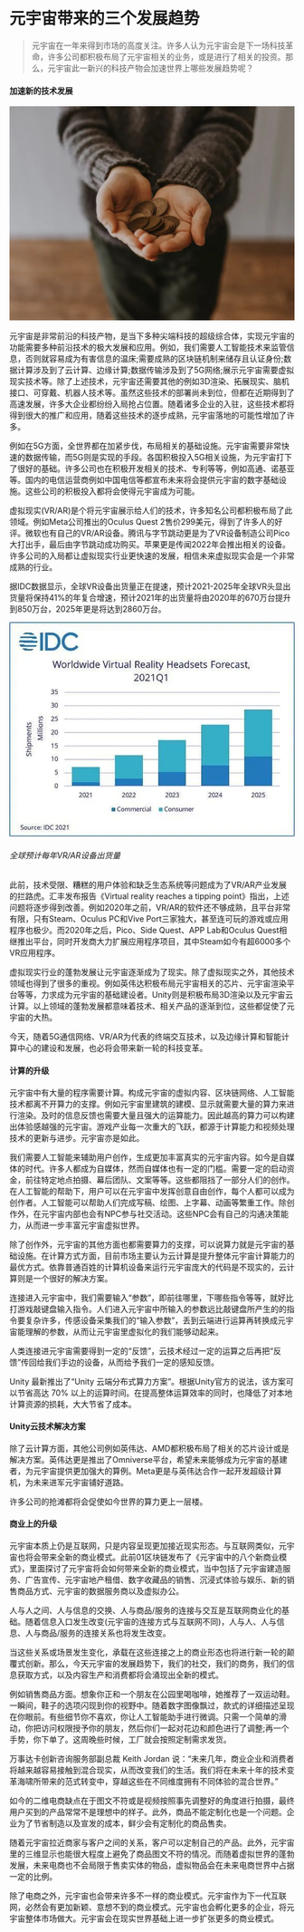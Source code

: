 # 元宇宙带来的三个发展趋势

> 元宇宙在一年来得到市场的高度关注。许多人认为元宇宙会是下一场科技革命，许多公司都积极布局了元宇宙相关的业务，或是进行了相关的投资。那么，元宇宙此一新兴的科技产物会加速世界上哪些发展趋势呢？

#### 加速新的技术发展

![1](154f3d50493b8aa0e1b30163e6c0b73eac5ff1.jpg)

元宇宙是非常前沿的科技产物，是当下多种尖端科技的超级综合体，实现元宇宙的功能需要多种前沿技术的极大发展和应用。例如，我们需要人工智能技术来监管信息，否则就容易成为有害信息的温床;需要成熟的区块链机制来储存且认证身份;数据计算涉及到了云计算、边缘计算;数据传输涉及到了5G网络;展示元宇宙需要虚拟现实技术等。除了上述技术，元宇宙还需要其他的例如3D渲染、拓展现实、脑机接口、可穿戴、机器人技术等。虽然这些技术的部署尚未到位，但都在近期得到了高速发展，许多大企业都纷纷入局抢占位置。随着诸多企业的入驻，这些技术都将得到很大的推广和应用，随着这些技术的逐步成熟，元宇宙落地的可能性增加了许多。

例如在5G方面，全世界都在加紧步伐，布局相关的基础设施。元宇宙需要非常快速的数据传输，而5G则是实现的手段。各国积极投入5G相关设施，为元宇宙打下了很好的基础。许多公司也在积极开发相关的技术、专利等等，例如高通、诺基亚等。国内的电信运营商例如中国电信等都宣布未来将会提供元宇宙的数字基础设施。这些公司的积极投入都将会使得元宇宙成为可能。

虚拟现实(VR/AR)是个将元宇宙展示给人们的技术，许多知名公司都积极布局了此领域。例如Meta公司推出的Oculus Quest 2售价299美元，得到了许多人的好评。微软也有自己的VR/AR设备。腾讯与字节跳动更是为了VR设备制造公司Pico大打出手，最后由字节跳动成功购买。苹果更是传闻2022年会推出相关的设备。许多公司的入局都让虚拟现实行业更快速的发展，相信未来虚拟现实会是一个非常成熟的行业。

据IDC数据显示，全球VR设备出货量正在提速，预计2021-2025年全球VR头显出货量将保持41%的年复合增速，预计2021年的出货量将由2020年的670万台提升到850万台，2025年更是将达到2860万台。

![2](5715350_image3.jpg)

######                                                                                                                                                                                                                                                    全球预计每年VR/AR设备出货量

此前，技术受限、糟糕的用户体验和缺乏生态系统等问题成为了VR/AR产业发展的拦路虎。汇丰发布报告《Virtual reality reaches a tipping point》指出，上述问题将逐步得到改善。例如2020年之前，VR/AR的软件还不够成熟，且平台非常有限，只有Steam、Oculus PC和Vive Port三家独大，甚至连可玩的游戏或应用程序也极少。而2020年之后，Pico、Side Quest、APP Lab和Oculus Quest相继推出平台，同时开发商大力扩展应用程序项目，其中Steam如今有超6000多个VR应用程序。

虚拟现实行业的蓬勃发展让元宇宙逐渐成为了现实。除了虚拟现实之外，其他技术领域也得到了很多的重视。例如英伟达积极布局元宇宙相关的芯片、元宇宙渲染平台等等，力求成为元宇宙的基础建设者。Unity则是积极布局3D渲染以及元宇宙云计算。以上领域的蓬勃发展都意味着技术、相关产品的逐渐到位，这些都促使了元宇宙的大热。

今天，随着5G通信网络、VR/AR为代表的终端交互技术，以及边缘计算和智能计算中心的建设和发展，也必将会带来新一轮的科技变革。



#### 计算的升级

元宇宙中有大量的程序需要计算。构成元宇宙的虚拟内容、区块链网络、人工智能技术都离不开算力的支撑。例如元宇宙里建筑的建模、显示就需要大量的算力来进行渲染。及时的信息反馈也需要大量且强大的运算能力。因此越高的算力可以构建出体验感越强的元宇宙。游戏产业每一次重大的飞跃，都源于计算能力和视频处理技术的更新与进步。元宇宙亦是如此。

我们需要人工智能来辅助用户创作，生成更加丰富真实的元宇宙内容。如今是自媒体的时代。许多人都成为自媒体，然而自媒体也有一定的门槛。需要一定的启动资金，前往特定地点拍摄、幕后团队、文案等等。这些都阻挡了一部分人们的创作。在人工智能的帮助下，用户可以在元宇宙中发挥创意自由创作，每个人都可以成为创作者。人工智能可以帮助人们完成写稿、绘图、上字幕、动画等繁重工作。除创作外，在元宇宙内部也会有NPC参与社交活动。这些NPC会有自己的沟通决策能力，从而进一步丰富元宇宙虚拟世界。

除了创作外，元宇宙的其他方面也都需要算力的支撑，可以说算力就是元宇宙的基础设施。在计算方式方面，目前市场主要认为云计算是提升整体元宇宙计算能力的最优方式。依靠普通百姓的计算机设备来运行元宇宙庞大的代码是不现实的，云计算则是一个很好的解决方案。

连接进入元宇宙中，我们需要输入“参数”，即前往哪里，下哪些指令等等，就好比打游戏敲键盘输入指令。人们进入元宇宙中所输入的参数远比敲键盘所产生的的指令要复杂许多，传感设备采集我们的“输入参数”，丢到云端进行运算再转换成元宇宙能理解的参数，从而让元宇宙里虚拟化的我们能够动起来。

人类连接进元宇宙需要得到一定的“反馈”，云技术经过一定的运算之后再把“反馈”传回给我们手边的设备，从而给予我们一定的感知反馈。

Unity 最新推出了“Unity 云端分布式算力方案”。根据Unity官方的说法，该方案可以节省高达 70% 以上的运算时间。在提高整体运算效率的同时，也降低了对本地计算资源的损耗，大大节省了成本。



#### Unity云技术解决方案

除了云计算方面，其他公司例如英伟达、AMD都积极布局了相关的芯片设计或是解决方案。英伟达更是推出了Omniverse平台，希望未来能够成为元宇宙的基建者，为元宇宙提供更加强大的算例。Meta更是与英伟达合作一起开发超级计算机，为未来进军元宇宙铺好道路。

许多公司的抢滩都将会促使如今世界的算力更上一层楼。



#### 商业上的升级

元宇宙本质上仍是互联网，只是内容呈现更加接近现实形态。与互联网类似，元宇宙也将会带来全新的商业模式。此前01区块链发布了《元宇宙中的八个新商业模式》，里面探讨了元宇宙将会如何带来全新的商业模式，当中包括了元宇宙建造服务、广告宣传、元宇宙地产租借、数字收藏品的销售、沉浸式体验与娱乐、新的销售商品方式、元宇宙的数据服务商以及虚拟办公。

人与人之间、人与信息的交换、人与商品/服务的连接与交互是互联网商业化的基础。随着信息入口发生改变(元宇宙的连接方式与互联网不同)，人与人、人与信息、人与商品/服务的连接关系也将发生改变。

当这些关系或场景发生变化，承载在这些连接之上的商业形态也将进行新一轮的颠覆式创新。那么，今天元宇宙的发展趋势下，我们的社交，我们的商务，我们的信息获取方式，以及内容生产和消费都将会涌现出全新的模式。

例如销售商品方面。想象你正和一个朋友在公园里喝咖啡，她推荐了一双运动鞋。一瞬间，鞋子的选项闪现到你的视野中。随着数字图像飘过，款式的详细描述呈现在你眼前。有些细节你不喜欢，你让人工智能助手进行微调。只需一个简单的滑动，你把访问权限授予你的朋友，然后你们一起对花边和颜色进行了调整;再一个手势，你下单了。这周晚些时候，工厂就会按照定制需求发货。

万事达卡创新咨询服务部副总裁 Keith Jordan 说：“未来几年，商业企业和消费者将越来越容易接触到混合现实，从而改变我们的生活。我们将在未来十年的技术变革海啸所带来的范式转变中，穿越这些在不同维度拥有不同体验的混合世界。”

如今的二维电商缺点在于图文不符或是视频按照事先调整好的角度进行拍摄，最终用户买到的产品常常不是理想中的样子。此外，商品不能定制化也是一个问题。企业为了节省制造以及宣发的成本，鲜少会有定制化的商品售卖。

随着元宇宙拉近商家与客户之间的关系，客户可以定制自己的产品。此外，元宇宙里的三维显示也能很大程度上避免了商品图文不符的情况。而随着虚拟世界的蓬勃发展，未来电商也不会局限于售卖实体的物品，虚拟物品会在未来电商世界中占据一定的比例。

除了电商之外，元宇宙也会带来许多不一样的商业模式。元宇宙作为下一代互联网，必然会有更加新颖、意想不到的商业模式。元宇宙也会孵化更多的企业，将元宇宙整体市场做大。元宇宙会在现实世界基础上进一步扩张更多的商业模式。





